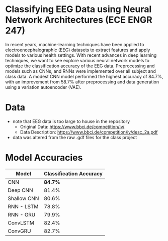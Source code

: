 # Classifying EEG Data using Neural Network Architectures (ECE ENGR 247)
In recent years, machine-learning techniques have been applied to electroencephalographic (EEG) datasets to extract features and apply models to various health settings. With recent advances in deep learning techniques, we want to see explore various neural network models to optimize the classification accuracy of the EEG data. Preprocessing and models such as CNNs, and RNNs were implemented over all subject and class data. A modest CNN model performed the highest accuracy of 84.7\%, with an improvement from 58.7\% after preprocessing and data generation using a variation autoencoder (VAE). 


# Data 
* note that EEG data is too large to house in the repository 
  * Original Data: https://www.bbci.de/competition/iv/
  * Data Description: https://www.bbci.de/competition/iv/desc_2a.pdf
* data was altered from the raw .gdf files for the class project

# Model Accuracies

Model | Classification Accuracy
--- | ---
CNN | **84.7\%**
Deep CNN | 81.4\%
Shallow CNN | 80.6\%
RNN - LSTM | 78.8\% 
RNN - GRU | 79.9\%
ConvLSTM | 82.4\%
ConvGRU | 82.7\%
